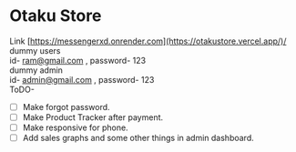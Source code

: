 # Otaku Store
Link  [https://messengerxd.onrender.com](https://otakustore.vercel.app/)/<br />
dummy users<br />
id- ram@gmail.com , password- 123<br />
dummy admin<br />
id- admin@gmail.com , password- 123<br />
ToDO-
- [ ] Make forgot password.
- [ ] Make Product Tracker after payment.
- [ ] Make responsive for phone.
- [ ] Add sales graphs and some other things in admin dashboard.
